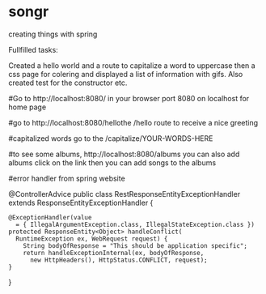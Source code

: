 # songr

creating things with spring

Fullfilled tasks:

Created a hello world and a route to capitalize a word to uppercase then a css page for colering and displayed a list of information with gifs. Also created test for the constructor etc.

#Go to http://localhost:8080/ in your browser port 8080 on localhost for home page

#go to http://localhost:8080/hellothe /hello route to receive a nice greeting

#capitalized words go to the /capitalize/YOUR-WORDS-HERE

#to see some albums, http://localhost:8080/albums you can also add albums click on the link then you can add songs to the albums

#error handler from spring website 

@ControllerAdvice
public class RestResponseEntityExceptionHandler 
  extends ResponseEntityExceptionHandler {
 
    @ExceptionHandler(value 
      = { IllegalArgumentException.class, IllegalStateException.class })
    protected ResponseEntity<Object> handleConflict(
      RuntimeException ex, WebRequest request) {
        String bodyOfResponse = "This should be application specific";
        return handleExceptionInternal(ex, bodyOfResponse, 
          new HttpHeaders(), HttpStatus.CONFLICT, request);
    }
}
